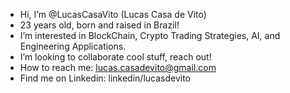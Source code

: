 - Hi, I’m @LucasCasaVito (Lucas Casa de Vito)
- 23 years old, born and raised in Brazil!
- I’m interested in BlockChain, Crypto Trading Strategies, AI, and Engineering Applications.
- I’m looking to collaborate cool stuff, reach out!
- How to reach me: lucas.casadevito@gmail.com
- Find me on Linkedin: linkedin/lucasdevito

<!---
LucasCasaVito/LucasCasaVito is a ✨ special ✨ repository because its `README.md` (this file) appears on your GitHub profile.
You can click the Preview link to take a look at your changes.
--->
